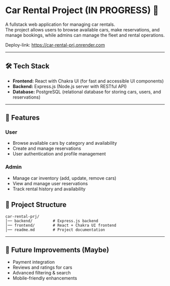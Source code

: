 

# Car Rental Project (IN PROGRESS) 🚗

A fullstack web application for managing car rentals.  
The project allows users to browse available cars, make reservations, and manage bookings, while admins can manage the fleet and rental operations.

Deploy-link: https://car-rental-prj.onrender.com 

---

## 🛠 Tech Stack

- **Frontend:** React with Chakra UI (for fast and accessible UI components)
- **Backend:** Express.js (Node.js server with RESTful API)
- **Database:** PostgreSQL (relational database for storing cars, users, and reservations)

---

## 📌 Features

### User
- Browse available cars by category and availability
- Create and manage reservations
- User authentication and profile management

### Admin
- Manage car inventory (add, update, remove cars)
- View and manage user reservations
- Track rental history and availability

## 📂 Project Structure
```
car-rental-prj/
│── backend/         # Express.js backend
│── frontend/        # React + Chakra UI frontend
│── readme.md        # Project documentation
```

---

## 🚀 Future Improvements (Maybe)
- Payment integration
- Reviews and ratings for cars
- Advanced filtering & search
- Mobile-friendly enhancements
